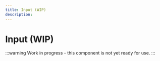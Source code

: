 ```yaml
---
title: Input (WIP)
description: 
---
```


# Input (WIP)

:::warning
Work in progress - this component is not yet ready for use.
:::
